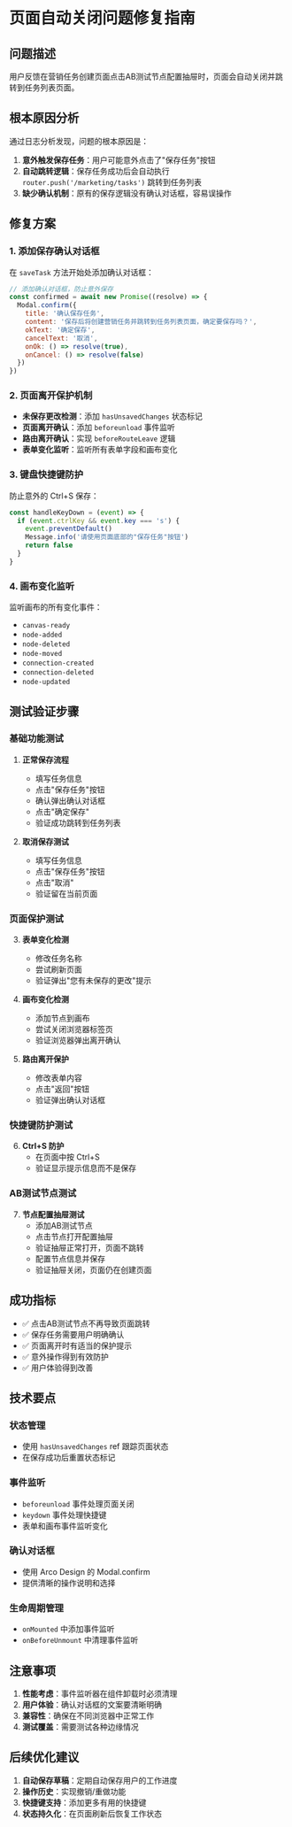 # 页面自动关闭问题修复指南

## 问题描述

用户反馈在营销任务创建页面点击AB测试节点配置抽屉时，页面会自动关闭并跳转到任务列表页面。

## 根本原因分析

通过日志分析发现，问题的根本原因是：

1. **意外触发保存任务**：用户可能意外点击了"保存任务"按钮
2. **自动跳转逻辑**：保存任务成功后会自动执行 `router.push('/marketing/tasks')` 跳转到任务列表
3. **缺少确认机制**：原有的保存逻辑没有确认对话框，容易误操作

## 修复方案

### 1. 添加保存确认对话框

在 `saveTask` 方法开始处添加确认对话框：

```javascript
// 添加确认对话框，防止意外保存
const confirmed = await new Promise((resolve) => {
  Modal.confirm({
    title: '确认保存任务',
    content: '保存后将创建营销任务并跳转到任务列表页面，确定要保存吗？',
    okText: '确定保存',
    cancelText: '取消',
    onOk: () => resolve(true),
    onCancel: () => resolve(false)
  })
})
```

### 2. 页面离开保护机制

- **未保存更改检测**：添加 `hasUnsavedChanges` 状态标记
- **页面离开确认**：添加 `beforeunload` 事件监听
- **路由离开确认**：实现 `beforeRouteLeave` 逻辑
- **表单变化监听**：监听所有表单字段和画布变化

### 3. 键盘快捷键防护

防止意外的 Ctrl+S 保存：

```javascript
const handleKeyDown = (event) => {
  if (event.ctrlKey && event.key === 's') {
    event.preventDefault()
    Message.info('请使用页面底部的"保存任务"按钮')
    return false
  }
}
```

### 4. 画布变化监听

监听画布的所有变化事件：
- `canvas-ready`
- `node-added`
- `node-deleted`
- `node-moved`
- `connection-created`
- `connection-deleted`
- `node-updated`

## 测试验证步骤

### 基础功能测试

1. **正常保存流程**
   - 填写任务信息
   - 点击"保存任务"按钮
   - 确认弹出确认对话框
   - 点击"确定保存"
   - 验证成功跳转到任务列表

2. **取消保存测试**
   - 填写任务信息
   - 点击"保存任务"按钮
   - 点击"取消"
   - 验证留在当前页面

### 页面保护测试

3. **表单变化检测**
   - 修改任务名称
   - 尝试刷新页面
   - 验证弹出"您有未保存的更改"提示

4. **画布变化检测**
   - 添加节点到画布
   - 尝试关闭浏览器标签页
   - 验证浏览器弹出离开确认

5. **路由离开保护**
   - 修改表单内容
   - 点击"返回"按钮
   - 验证弹出确认对话框

### 快捷键防护测试

6. **Ctrl+S 防护**
   - 在页面中按 Ctrl+S
   - 验证显示提示信息而不是保存

### AB测试节点测试

7. **节点配置抽屉测试**
   - 添加AB测试节点
   - 点击节点打开配置抽屉
   - 验证抽屉正常打开，页面不跳转
   - 配置节点信息并保存
   - 验证抽屉关闭，页面仍在创建页面

## 成功指标

- ✅ 点击AB测试节点不再导致页面跳转
- ✅ 保存任务需要用户明确确认
- ✅ 页面离开时有适当的保护提示
- ✅ 意外操作得到有效防护
- ✅ 用户体验得到改善

## 技术要点

### 状态管理
- 使用 `hasUnsavedChanges` ref 跟踪页面状态
- 在保存成功后重置状态标记

### 事件监听
- `beforeunload` 事件处理页面关闭
- `keydown` 事件处理快捷键
- 表单和画布事件监听变化

### 确认对话框
- 使用 Arco Design 的 Modal.confirm
- 提供清晰的操作说明和选择

### 生命周期管理
- `onMounted` 中添加事件监听
- `onBeforeUnmount` 中清理事件监听

## 注意事项

1. **性能考虑**：事件监听器在组件卸载时必须清理
2. **用户体验**：确认对话框的文案要清晰明确
3. **兼容性**：确保在不同浏览器中正常工作
4. **测试覆盖**：需要测试各种边缘情况

## 后续优化建议

1. **自动保存草稿**：定期自动保存用户的工作进度
2. **操作历史**：实现撤销/重做功能
3. **快捷键支持**：添加更多有用的快捷键
4. **状态持久化**：在页面刷新后恢复工作状态